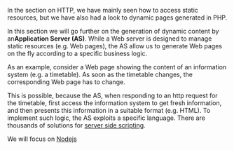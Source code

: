 In the section on HTTP, we have mainly seen how to access static resources, but we have also had a look to dynamic pages generated in PHP.

In this section we will go further on the generation of dynamic content by an**Application Server (AS)**. While a Web server is designed to manage static resources (e.g. Web pages), the AS allow us to generate Web pages on the fly according to a specific business logic.   

As an example, consider a Web page showing the content of an information system (e.g. a timetable). As soon as the timetable changes, the corresponding Web page has to change. 

This is possible, because the AS, when responding to an http request for the timetable, first access the information system to get fresh information, and then presents this information in a suitable format (e.g. HTML). To implement such logic, the AS exploits a specific language. There are thousands of solutions for [server side scripting](https://en.wikipedia.org/wiki/Server-side_scripting).

We will focus on [Nodejs](https://nodejs.org/en/)